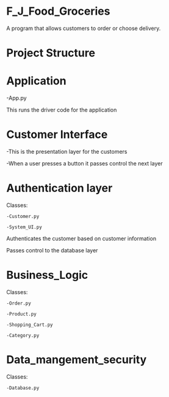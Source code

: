# F_J_Food_Groceries

A program that allows customers to order or choose delivery.

# Project Structure

# Application
  -App.py
  
  This runs the driver code for the application
  
# Customer Interface
  -This is the presentation layer for the customers
  
  -When a user presses a button it passes control the next layer

# Authentication layer
  Classes:
  
    -Customer.py
    
    -System_UI.py
    
  Authenticates the customer based on customer information
  
  Passes control to the database layer

# Business_Logic 

  Classes:
  
    -Order.py
    
    -Product.py
    
    -Shopping_Cart.py
    
    -Category.py

# Data_mangement_security

  Classes:
  
    -Database.py
